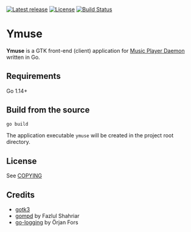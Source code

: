 [![Latest release](https://img.shields.io/github/v/release/yktoo/ymuse.svg)](https://github.com/yktoo/ymuse/releases/latest)
[![License](https://img.shields.io/github/license/yktoo/ymuse.svg)](COPYING)
[![Build Status](https://travis-ci.org/yktoo/ymuse.svg?branch=master)](https://travis-ci.org/yktoo/ymuse)

# Ymuse

**Ymuse** is a GTK front-end (client) application for [Music Player Daemon](https://www.musicpd.org/) written in Go.

## Requirements

Go 1.14+

## Build from the source

```bash
go build
```

The application executable `ymuse` will be created in the project root directory.

## License

See [COPYING](COPYING)

## Credits

* [gotk3](https://github.com/gotk3/gotk3)
* [gompd](https://github.com/fhs/gompd) by Fazlul Shahriar
* [go-logging](https://github.com/op/go-logging) by Örjan Fors

